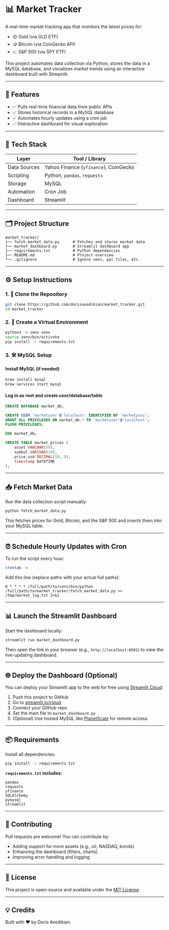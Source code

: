 # 📊 Market Tracker

A real-time market tracking app that monitors the latest prices for:

- 🟡 Gold (via GLD ETF)
- 🪙 Bitcoin (via CoinGecko API)
- 📈 S&P 500 (via SPY ETF)

This project automates data collection via Python, stores the data in a MySQL database, and visualizes market trends using an interactive dashboard built with Streamlit.

---

## 🚀 Features

- ✅ Pulls real-time financial data from public APIs
- ✅ Stores historical records in a MySQL database
- ✅ Automates hourly updates using a cron job
- ✅ Interactive dashboard for visual exploration

---

## 🧰 Tech Stack

| Layer         | Tool / Library                   |
|---------------|----------------------------------|
| Data Sources  | Yahoo Finance (`yfinance`), CoinGecko |
| Scripting     | Python, `pandas`, `requests`     |
| Storage       | MySQL                            |
| Automation    | Cron Job                         |
| Dashboard     | Streamlit                        |

---

## 🗂️ Project Structure

```
market_tracker/
├── fetch_market_data.py      # Fetches and stores market data
├── market_dashboard.py       # Streamlit dashboard app
├── requirements.txt          # Python dependencies
├── README.md                 # Project overview
└── .gitignore                # Ignore venv, pyc files, etc.
```

---

## ⚙️ Setup Instructions

### 1. 🔧 Clone the Repository

```bash
git clone https://github.com/dorisavedikian/market_tracker.git
cd market_tracker
```

### 2. 🐍 Create a Virtual Environment

```bash
python3 -m venv venv
source venv/bin/activate
pip install -r requirements.txt
```

### 3. 🛠️ MySQL Setup

#### Install MySQL (if needed)

```bash
brew install mysql
brew services start mysql
```

#### Log in as root and create user/database/table

```sql
CREATE DATABASE market_db;

CREATE USER 'marketuser'@'localhost' IDENTIFIED BY 'marketpass';
GRANT ALL PRIVILEGES ON market_db.* TO 'marketuser'@'localhost';
FLUSH PRIVILEGES;

USE market_db;

CREATE TABLE market_prices (
    asset VARCHAR(50),
    symbol VARCHAR(10),
    price_usd DECIMAL(18, 8),
    timestamp DATETIME
);
```

---

## 📥 Fetch Market Data

Run the data collection script manually:

```bash
python fetch_market_data.py
```

This fetches prices for Gold, Bitcoin, and the S&P 500 and inserts them into your MySQL table.

---

## ⏰ Schedule Hourly Updates with Cron

To run the script every hour:

```bash
crontab -e
```

Add this line (replace paths with your actual full paths):

```
0 * * * * /full/path/to/venv/bin/python /full/path/to/market_tracker/fetch_market_data.py >> /tmp/market_log.txt 2>&1
```

---

## 📊 Launch the Streamlit Dashboard

Start the dashboard locally:

```bash
streamlit run market_dashboard.py
```

Then open the link in your browser (e.g., `http://localhost:8501`) to view the live-updating dashboard.

---

## 🌐 Deploy the Dashboard (Optional)

You can deploy your Streamlit app to the web for free using [Streamlit Cloud](https://streamlit.io/cloud):

1. Push this project to GitHub
2. Go to [streamlit.io/cloud](https://streamlit.io/cloud)
3. Connect your GitHub repo
4. Set the main file to `market_dashboard.py`
5. (Optional) Use hosted MySQL like [PlanetScale](https://planetscale.com/) for remote access

---

## 📦 Requirements

Install all dependencies:

```bash
pip install -r requirements.txt
```

**`requirements.txt` includes:**

```
pandas
requests
yfinance
SQLAlchemy
pymysql
streamlit
```

---

## 🙌 Contributing

Pull requests are welcome! You can contribute by:

- Adding support for more assets (e.g., oil, NASDAQ, bonds)
- Enhancing the dashboard (filters, charts)
- Improving error handling and logging

---

## 📄 License

This project is open-source and available under the [MIT License](LICENSE).

---

## 💡 Credits

Built with ❤️ by Doris Avedikian.
